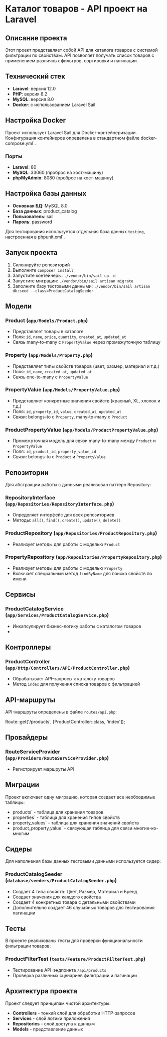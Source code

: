 # Каталог товаров - API проект на Laravel

## Описание проекта
Этот проект представляет собой API для каталога товаров с системой фильтрации по свойствам. API позволяет получать список товаров с применением различных фильтров, сортировки и пагинации.

## Технический стек
- **Laravel**: версия 12.0
- **PHP**: версия 8.2
- **MySQL**: версия 8.0
- **Docker**: с использованием Laravel Sail

## Настройка Docker
Проект использует Laravel Sail для Docker-контейнеризации. Конфигурация контейнеров определена в стандартном файле docker-compose.yml`.

### Порты
- **Laravel**: 80
- **MySQL**: 33060 (проброс на хост-машину)
- **phpMyAdmin**: 8080 (проброс на хост-машину)

## Настройка базы данных
- **Основная БД**: MySQL 8.0
- **База данных**: product_catalog
- **Пользователь**: sail
- **Пароль**: password

Для тестирования используется отдельная база данных `testing`, настроенная в phpunit.xml`.

## Запуск проекта
1. Склонируйте репозиторий
2. Выполните `composer install`
3. Запустите контейнеры: `./vendor/bin/sail up -d`
4. Запустите миграции: `./vendor/bin/sail artisan migrate`
5. Заполните базу тестовыми данными: `./vendor/bin/sail artisan db:seed --class=ProductCatalogSeeder`

## Модели

### Product (`app/Models/Product.php`)
- Представляет товары в каталоге
- Поля: `id`, `name`, `price`, `quantity`, `created_at`, `updated_at`
- Связь many-to-many с `PropertyValue` через промежуточную таблицу

### Property (`app/Models/Property.php`)
- Представляет типы свойств товаров (цвет, размер, материал и т.д.)
- Поля: `id`, `name`, `created_at`, `updated_at`
- Связь one-to-many с `PropertyValue`

### PropertyValue (`app/Models/PropertyValue.php`)
- Представляет конкретные значения свойств (красный, XL, хлопок и т.д.)
- Поля: `id`, `property_id`, `value`, `created_at`, `updated_at`
- Связи: belongs-to с `Property`, many-to-many с `Product`

### ProductPropertyValue (`app/Models/ProductPropertyValue.php`)
- Промежуточная модель для связи many-to-many между `Product` и `PropertyValue`
- Поля: `id`, `product_id`, `property_value_id`
- Связи: belongs-to с `Product` и `PropertyValue`

## Репозитории
Для абстракции работы с данными реализован паттерн Repository:

### RepositoryInterface (`app/Repositories/RepositoryInterface.php`)
- Определяет интерфейс для всех репозиториев
- Методы: `all()`, `find()`, `create()`, `update()`, `delete()`

### ProductRepository (`app/Repositories/ProductRepository.php`)
- Реализует методы для работы с моделью `Product`

### PropertyRepository (`app/Repositories/PropertyRepository.php`)
- Реализует методы для работы с моделью `Property`
- Включает специальный метод `findByName` для поиска свойств по имени

## Сервисы

### ProductCatalogService (`app/Services/ProductCatalogService.php`)
- Инкапсулирует бизнес-логику работы с каталогом товаров
- 
## Контроллеры

### ProductController (`app/Http/Controllers/API/ProductController.php`)
- Обрабатывает API-запросы к каталогу товаров
- Метод `index` для получения списка товаров с фильтрацией

## API-маршруты
API-маршруты определены в файле `routes/api.php`:

Route::get('/products', [ProductController::class, 'index']);

## Провайдеры

### RouteServiceProvider (`app/Providers/RouteServiceProvider.php`)
* Регистрирует маршруты API

## Миграции
Проект включает одну миграцию, которая создает все необходимые таблицы:
* products` - таблица для хранения товаров
* properties` - таблица для хранения типов свойств
* property_values` - таблица для хранения значений свойств
* product_property_value` - связующая таблица для связи многие-ко-многим

## Сидеры
Для наполнения базы данных тестовыми данными используется сидер:

### ProductCatalogSeeder (`database/seeders/ProductCatalogSeeder.php`)
* Создает 4 типа свойств: Цвет, Размер, Материал и Бренд
* Создает значения для каждого свойства
* Создает 4 конкретных товара с детальными свойствами
* Дополнительно создает 46 случайных товаров для тестирования пагинации

## Тесты
В проекте реализованы тесты для проверки функциональности фильтрации товаров:

### ProductFilterTest (`tests/Feature/ProductFilterTest.php`)
* Тестирование API-эндпоинта `/api/products`
* Проверка различных сценариев фильтрации и пагинации

## Архитектура проекта
Проект следует принципам чистой архитектуры:
* **Controllers** - тонкий слой для обработки HTTP-запросов
* **Services** - слой логики приложения
* **Repositories** - слой доступа к данным
* **Models** - представление данных
